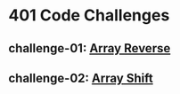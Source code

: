 # 401 Code Challenges

## challenge-01: [Array Reverse](challenges/arrayReverse)
## challenge-02: [Array Shift](challenges/arrayShift)

